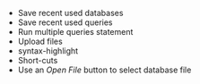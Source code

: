 
- Save recent used databases
- Save recent used queries
- Run multiple queries statement
- Upload files
- syntax-highlight
- Short-cuts
- Use an *Open File* button to select database file
